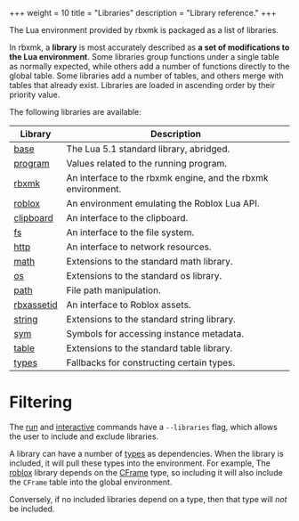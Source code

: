 +++
weight = 10
title = "Libraries"
description = "Library reference."
+++

The Lua environment provided by rbxmk is packaged as a list of libraries.

In rbxmk, a **library** is most accurately described as **a set of modifications
to the Lua environment**. Some libraries group functions under a single table as
normally expected, while others add a number of functions directly to the global
table. Some libraries add a number of tables, and others merge with tables that
already exist. Libraries are loaded in ascending order by their priority value.

The following libraries are available:

Library                                | Description
---------------------------------------|------------
[base](api/libraries/base)             | The Lua 5.1 standard library, abridged.
[program](api/libraries/program)       | Values related to the running program.
[rbxmk](api/libraries/rbxmk)           | An interface to the rbxmk engine, and the rbxmk environment.
[roblox](api/libraries/roblox)         | An environment emulating the Roblox Lua API.
[clipboard](api/libraries/clipboard)   | An interface to the clipboard.
[fs](api/libraries/fs)                 | An interface to the file system.
[http](api/libraries/http)             | An interface to network resources.
[math](api/libraries/math)             | Extensions to the standard math library.
[os](api/libraries/os)                 | Extensions to the standard os library.
[path](api/libraries/path)             | File path manipulation.
[rbxassetid](api/libraries/rbxassetid) | An interface to Roblox assets.
[string](api/libraries/string)         | Extensions to the standard string library.
[sym](api/libraries/sym)               | Symbols for accessing instance metadata.
[table](api/libraries/table)           | Extensions to the standard table library.
[types](api/libraries/types)           | Fallbacks for constructing certain types.

# Filtering
The [run](command/run) and [interactive](command/interactice) commands have a
`--libraries` flag, which allows the user to include and exclude libraries.

A library can have a number of [types](api/types) as dependencies. When the
library is included, it will pull these types into the environment. For example,
The [roblox](api/libraries/roblox) library depends on the [CFrame](types/CFrame)
type, so including it will also include the `CFrame` table into the global
environment.

Conversely, if no included libraries depend on a type, then that type will *not*
be included.
